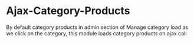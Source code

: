 # Ajax-Category-Products
By default category products in admin section of Manage category load as we click on the category, this module loads category products on ajax call 
